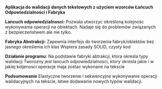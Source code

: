 **Aplikacja do walidacji danych tekstowych z użyciem wzorców Łańcuch Odpowiedzialności i Fabryka**

**Lancuch odpowiedzialnosci:**
    Pozwala utworzyc określoną kolejnośc wykonywania operacji na obiektach. 
    Nadaje się do problemów związanych z bezpieczeństwem ale nie tylko.

**Fabryka Abstrakcji:**
    Zapewnia interfejs do tworzenia fabryk/obiektów bez jasnego określenia ich klas Wspiera zasady SOLID, czysty kod
    
**Działanie programu:**
    Na podstawie fabryki abtrakcji, ktora okresla typy walidacji 
    Tworozny jest lancuch odpowiedzialnosci, 
    ktory okresla jakie i w jakiej koljenosci operacje maja zostac wykonane na tekscie 

**Podsumowanie**
    Elastyczne tworzenie i sekwencyjne wykonywanie operacji walidacyjnych na tekście, łatwe dodawanie nowych typów walidacji.